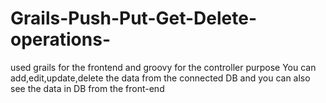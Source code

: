 # Grails-Push-Put-Get-Delete-operations-
used grails for the frontend and groovy for the controller purpose You can add,edit,update,delete the data from the connected DB and you can also see the data in DB from the front-end
